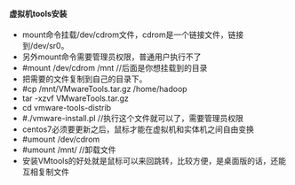 #### 虚拟机tools安装
- mount命令挂载/dev/cdrom文件，cdrom是一个链接文件，链接到/dev/sr0。
- 另外mount命令需要管理员权限，普通用户执行不了
- #mount /dev/cdrom /mnt      //后面是你想挂载到的目录
- 把需要的文件复制到自己的目录下。
- #cp /mnt/VMwareTools.tar.gz  /home/hadoop
- tar -xzvf VMwareTools.tar.gz 
- cd vmware-tools-distrib
- #./vmware-install.pl   //执行这个文件就可以了，需要管理员权限
- centos7必须要更新之后，鼠标才能在虚拟机和实体机之间自由变换
- #umount /dev/cdrom 
- #umount /mnt/    //卸载文件
- 安装VMtools的好处就是鼠标可以来回跳转，比较方便，是桌面版的话，还能互相复制文件
